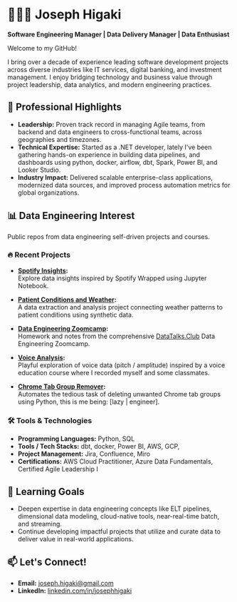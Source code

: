 # 👨🏾‍💻 Joseph Higaki

**Software Engineering Manager | Data Delivery Manager | Data Enthusiast**

Welcome to my GitHub! 

I bring over a decade of experience leading software development projects across diverse industries like IT services, digital banking, and investment management. I enjoy bridging technology and business value through project leadership, data analytics, and modern engineering practices. 

## 🚀 Professional Highlights

- **Leadership:** Proven track record in managing Agile teams, from backend and data engineers to cross-functional teams, across geographies and timezones.  
- **Technical Expertise:** Started as a .NET developer, lately I've been gathering hands-on experience in building data pipelines, and dashboards using python, docker, airflow, dbt, Spark, Power BI, and Looker Studio.
- **Industry Impact:** Delivered scalable enterprise-class applications, modernized data sources, and improved process automation metrics for global organizations.  

## 📊 Data Engineering Interest

Public repos from data engineering self-driven projects and courses.

### 🔥 Recent Projects

- **[Spotify Insights](https://github.com/joseph-higaki/spotify_insights):**  
  Explore data insights inspired by Spotify Wrapped using Jupyter Notebook.

- **[Patient Conditions and Weather](https://github.com/joseph-higaki/patient_conditions_weather):**  
  A data extraction and analysis project connecting weather patterns to patient conditions using synthetic data.

- **[Data Engineering Zoomcamp](https://github.com/joseph-higaki/datadata-engineering-zoomcamp):**  
  Homework and notes from the comprehensive [DataTalks.Club](https://datatalks.club/) Data Engineering Zoomcamp.

- **[Voice Analysis](https://github.com/joseph-higaki/voice-analysis):**  
  Playful exploration of voice data (pitch / amplitude) inspired by a voice education course where I recorded myself and some classmates.
  
- **[Chrome Tab Group Remover](https://github.com/joseph-higaki/chrome-tab-group-remover):**  
  Automates the tedious task of deleting unwanted Chrome tab groups using Python, this is me being: [lazy | engineer].



### 🛠 Tools & Technologies

- **Programming Languages:** Python, SQL
- **Tools / Tech Stacks:** dbt, docker, Power BI, AWS, GCP, 
- **Project Management:** Jira, Confluence, Miro  
- **Certifications:** AWS Cloud Practitioner, Azure Data Fundamentals, Certified Agile Leadership I  

## 🌱 Learning Goals
- Deepen expertise in data engineering concepts like ELT pipelines, dimensional data modeling, cloud-native tools, near-real-time batch, and streaming.  
- Continue developing impactful projects that utilize and curate data to deliver value in real-world applications.

## 📫 Let's Connect!
- **Email:** joseph.higaki@gmail.com  
- **LinkedIn:** [linkedin.com/in/josephhigaki](https://www.linkedin.com/in/josephhigaki/) 
